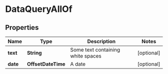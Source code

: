 

# DataQueryAllOf


## Properties

| Name | Type | Description | Notes |
|------------ | ------------- | ------------- | -------------|
|**text** | **String** | Some text containing white spaces |  [optional] |
|**date** | **OffsetDateTime** | A date |  [optional] |



